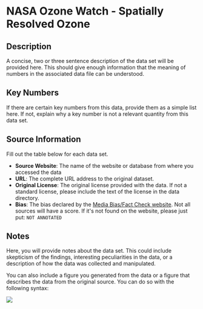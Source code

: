 
# NASA Ozone Watch - Spatially Resolved Ozone 

## Description 
A concise, two or three sentence description of the data set will be provided
here. This should give enough information that the meaning of numbers in the
associated data file can be understood. 

## Key Numbers
If there are certain key numbers from this data, provide them as a simple list
here. If not, explain why a key number is not a relevant quantity from this
data set. 

## Source Information
Fill out the table below for each data set. 

* **Source Website**: The name of the website or database from where you
  accessed the data
* **URL**: The complete URL address to the original dataset. 
* **Original License**: The original license provided with the data. If not a
  standard license, please include the text of the license in the data
  directory.  
* **Bias**: The bias declared by the [Media Bias/Fact Check
  website](https://mediabiasfactcheck.com/). Not all sources will have a score.
  If it's not found on the website, please just put: `NOT ANNOTATED`

## Notes 
Here, you will provide notes about the data set. This could include skepticism
of the findings, interesting peculiarities in the data, or a description of how
the data was collected and manipulated. 

You can also include a figure you generated from the data or a figure that
describes the data from the original source. You can do so with the following
syntax:

![](media/figure_file_name.png) 